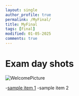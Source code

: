 ```yaml
---
layout: single
author_profile: true
permalink: /MyFinal/
title: MyFinal
tags: [Final]
modified: 01-05-2025
comments: true
---
```


# Exam day shots

![WelcomePicture](/assets/image/final.png)
    <!-- image_path: /assets/images/1.jpg -->

-[sample item 1](https://fccourse.liara.run)
-sample item 2